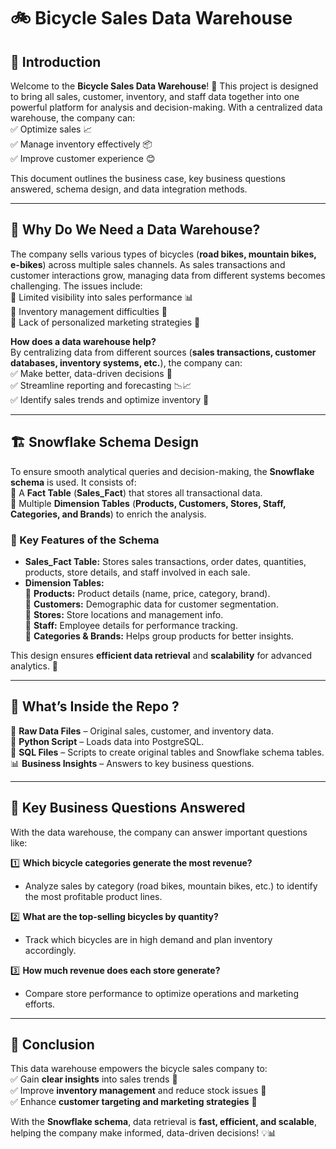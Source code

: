 # 🚲 Bicycle Sales Data Warehouse  

## 📌 Introduction  
Welcome to the **Bicycle Sales Data Warehouse**! 🎉 This project is designed to bring all sales, customer, inventory, and staff data together into one powerful platform for analysis and decision-making. With a centralized data warehouse, the company can:  
✅ Optimize sales 📈  
✅ Manage inventory effectively 📦  
✅ Improve customer experience 😊  

This document outlines the business case, key business questions answered, schema design, and data integration methods.  

---

## 💼 Why Do We Need a Data Warehouse?  
The company sells various types of bicycles (**road bikes, mountain bikes, e-bikes**) across multiple sales channels. As sales transactions and customer interactions grow, managing data from different systems becomes challenging. The issues include:  
🔹 Limited visibility into sales performance 📊  
🔹 Inventory management difficulties 🔄  
🔹 Lack of personalized marketing strategies 🎯  

**How does a data warehouse help?**  
By centralizing data from different sources (**sales transactions, customer databases, inventory systems, etc.**), the company can:  
✅ Make better, data-driven decisions 🤖  
✅ Streamline reporting and forecasting 📉📈  
✅ Identify sales trends and optimize inventory 🏬  

---

## 🏗️ Snowflake Schema Design  
To ensure smooth analytical queries and decision-making, the **Snowflake schema** is used. It consists of:  
📌 A **Fact Table** (**Sales_Fact**) that stores all transactional data.  
📌 Multiple **Dimension Tables** (**Products, Customers, Stores, Staff, Categories, and Brands**) to enrich the analysis.  

### 🔑 Key Features of the Schema  
- **Sales_Fact Table:** Stores sales transactions, order dates, quantities, products, store details, and staff involved in each sale.  
- **Dimension Tables:**  
  🔹 **Products:** Product details (name, price, category, brand).  
  🔹 **Customers:** Demographic data for customer segmentation.  
  🔹 **Stores:** Store locations and management info.  
  🔹 **Staff:** Employee details for performance tracking.  
  🔹 **Categories & Brands:** Helps group products for better insights.  

This design ensures **efficient data retrieval** and **scalability** for advanced analytics. 🚀  

---

## 📂 What’s Inside the Repo ?  
📁 **Raw Data Files** – Original sales, customer, and inventory data.  
🐍 **Python Script** – Loads data into PostgreSQL.  
📄 **SQL Files** – Scripts to create original tables and Snowflake schema tables.  
📊 **Business Insights** – Answers to key business questions.  

---

## 🤔 Key Business Questions Answered  
With the data warehouse, the company can answer important questions like:  

1️⃣ **Which bicycle categories generate the most revenue?**  
   - Analyze sales by category (road bikes, mountain bikes, etc.) to identify the most profitable product lines.  

2️⃣ **What are the top-selling bicycles by quantity?**  
   - Track which bicycles are in high demand and plan inventory accordingly.  

3️⃣ **How much revenue does each store generate?**  
   - Compare store performance to optimize operations and marketing efforts.  

---

## 🎯 Conclusion  
This data warehouse empowers the bicycle sales company to:  
✅ Gain **clear insights** into sales trends 🚀  
✅ Improve **inventory management** and reduce stock issues 🏬  
✅ Enhance **customer targeting and marketing strategies** 🎯  

With the **Snowflake schema**, data retrieval is **fast, efficient, and scalable**, helping the company make informed, data-driven decisions! 💡📊  
